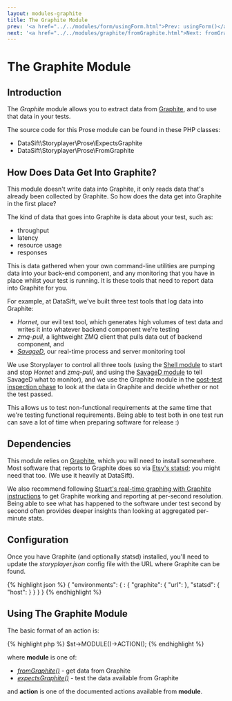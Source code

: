 ```yaml
---
layout: modules-graphite
title: The Graphite Module
prev: '<a href="../../modules/form/usingForm.html">Prev: usingForm()</a>'
next: '<a href="../../modules/graphite/fromGraphite.html">Next: fromGraphite()</a>'
---
```


# The Graphite Module

## Introduction

The _Graphite_ module allows you to extract data from [Graphite](https://github.com/graphite-project), and to use that data in your tests.

The source code for this Prose module can be found in these PHP classes:

* DataSift\Storyplayer\Prose\ExpectsGraphite
* DataSift\Storyplayer\Prose\FromGraphite

## How Does Data Get Into Graphite?

This module doesn't write data into Graphite, it only reads data that's already been collected by Graphite.  So how does the data get into Graphite in the first place?

The kind of data that goes into Graphite is data about your test, such as:

* throughput
* latency
* resource usage
* responses

This is data gathered when your own command-line utilities are pumping data into your back-end component, and any monitoring that you have in place whilst your test is running.  It is these tools that need to report data into Graphite for you.

For example, at DataSift, we've built three test tools that log data into Graphite:

* _Hornet_, our evil test tool, which generates high volumes of test data and writes it into whatever backend component we're testing
* _zmq-pull_, a lightweight ZMQ client that pulls data out of backend component, and
* _[SavageD](https://github.com/datasift/SavageD/)_, our real-time process and server monitoring tool

We use Storyplayer to control all three tools (using the [Shell module](../shell/index.html) to start and stop _Hornet_ and _zmq-pull_, and using the [SavageD module](../savaged/index.html) to tell SavageD what to monitor), and we use the Graphite module in the [post-test inspection phase](../../stories/post-test-inspection.html) to look at the data in Graphite and decide whether or not the test passed.

This allows us to test non-functional requirements at the same time that we're testing functional requirements.  Being able to test both in one test run can save a lot of time when preparing software for release :)

## Dependencies

This module relies on [Graphite](https://github.com/graphite-project), which you will need to install somewhere.  Most software that reports to Graphite does so via [Etsy's statsd](https://github.com/etsy/statsd); you might need that too.  (We use it heavily at DataSift).

We also recommend following [Stuart's real-time graphing with Graphite instructions](http://blog.stuartherbert.com/php/2011/09/21/real-time-graphing-with-graphite/) to get Graphite working and reporting at per-second resolution.  Being able to see what has happened to the software under test second by second often provides deeper insights than looking at aggregated per-minute stats.

## Configuration

Once you have Graphite (and optionally statsd) installed, you'll need to update the _storyplayer.json_ config file with the URL where Graphite can be found.

{% highlight json %}
{
    "environments": {
        <your-environment-name>: {
            "graphite": {
                "url": <url-to-graphite>
            },
            "statsd": {
                "host": <host-or-ip-address>
            }
        }
    }
}
{% endhighlight %}

## Using The Graphite Module

The basic format of an action is:

{% highlight php %}
$st->MODULE()->ACTION();
{% endhighlight %}

where __module__ is one of:

* _[fromGraphite()](fromGraphite.html)_ - get data from Graphite
* _[expectsGraphite()](expectsGraphite.html)_ - test the data available from Graphite

and __action__ is one of the documented actions available from __module__.